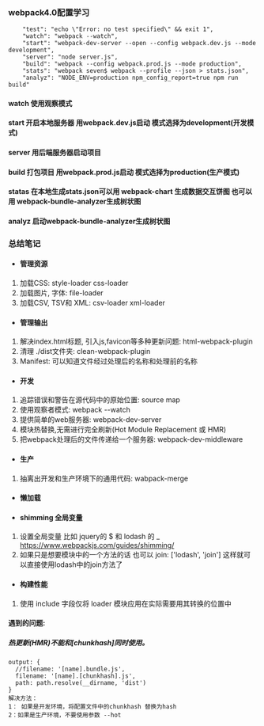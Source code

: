 ### webpack4.0配置学习  

````
    "test": "echo \"Error: no test specified\" && exit 1",
    "watch": "webpack --watch",
    "start": "webpack-dev-server --open --config webpack.dev.js --mode development",
    "server": "node server.js",
    "build": "webpack --config webpack.prod.js --mode production",
    "stats": "webpack seven$ webpack --profile --json > stats.json",
    "analyz": "NODE_ENV=production npm_config_report=true npm run build"
````

#### watch  使用观察模式
#### start  开启本地服务器 用webpack.dev.js启动  模式选择为development(开发模式)
#### server 用后端服务器启动项目
#### build  打包项目 用webpack.prod.js启动 模式选择为production(生产模式)
#### statas 在本地生成stats.json可以用 webpack-chart 生成数据交互饼图 也可以用 webpack-bundle-analyzer生成树状图
#### analyz 启动webpack-bundle-analyzer生成树状图


### 总结笔记

- #### 管理资源
1. 加载CSS: style-loader css-loader
2. 加载图片, 字体: file-loader
3. 加载CSV, TSV和 XML: csv-loader xml-loader
- #### 管理输出
1. 解决index.html标题, 引入js,favicon等多种更新问题: html-webpack-plugin
2. 清理 ./dist文件夹: clean-webpack-plugin
3. Manifest: 可以知道文件经过处理后的名称和处理前的名称
- #### 开发
1. 追踪错误和警告在源代码中的原始位置: source map
2. 使用观察者模式: webpack --watch 
3. 提供简单的web服务器: webpack-dev-server
4. 模块热替换,无需进行完全刷新(Hot Module Replacement 或 HMR)
5. 把webpack处理后的文件传递给一个服务器: webpack-dev-middleware
- #### 生产
1. 抽离出开发和生产环境下的通用代码: wabpack-merge
- #### 懒加载
- #### shimming 全局变量
1. 设置全局变量 比如 jquery的 $ 和 lodash 的 _ 
https://www.webpackjs.com/guides/shimming/
2. 如果只是想要模块中的一个方法的话 也可以 join: ['lodash', 'join']
这样就可以直接使用lodash中的join方法了
- #### 构建性能
1. 使用 include 字段仅将 loader 模块应用在实际需要用其转换的位置中

#### 遇到的问题:
##### 热更新(HMR)不能和[chunkhash]同时使用。
````
output: {
  //filename: '[name].bundle.js',
  filename: '[name].[chunkhash].js',
  path: path.resolve(__dirname, 'dist')
}
解决方法：
1： 如果是开发环境，将配置文件中的chunkhash 替换为hash
2：如果是生产环境，不要使用参数 --hot
````